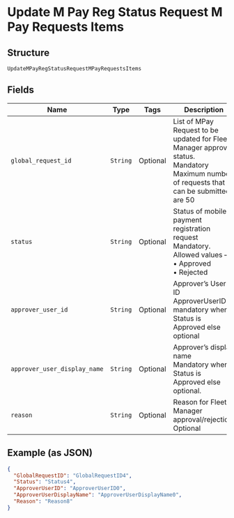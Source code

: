 
# Update M Pay Reg Status Request M Pay Requests Items

## Structure

`UpdateMPayRegStatusRequestMPayRequestsItems`

## Fields

| Name | Type | Tags | Description |
|  --- | --- | --- | --- |
| `global_request_id` | `String` | Optional | List of MPay Request to be updated for Fleet Manager approval status.<br>Mandatory<br>Maximum number of requests that can be submitted are 50 |
| `status` | `String` | Optional | Status of mobile payment registration request<br>Mandatory.<br>Allowed values –<br>•	Approved<br>•   Rejected |
| `approver_user_id` | `String` | Optional | Approver’s User ID<br>ApproverUserID is mandatory when Status is Approved else optional |
| `approver_user_display_name` | `String` | Optional | Approver’s display name<br>Mandatory when Status is Approved else optional. |
| `reason` | `String` | Optional | Reason for Fleet Manager approval/rejection.<br>Optional |

## Example (as JSON)

```json
{
  "GlobalRequestID": "GlobalRequestID4",
  "Status": "Status4",
  "ApproverUserID": "ApproverUserID0",
  "ApproverUserDisplayName": "ApproverUserDisplayName0",
  "Reason": "Reason8"
}
```

